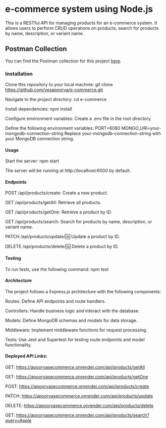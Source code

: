# e-commerce system using Node.js

This is a RESTful API for managing products for an e-commerce system. It allows users to perform CRUD operations on products, search for products by name, description, or variant name.

## Postman Collection

You can find the Postman collection for this project [here](https://github.com/yesapoorva/e-commerce/blob/main/mirrAR-Ecommerce.postman_collection.json).

### Installation

Clone this repository to your local machine: 
git clone https://github.com/yesapoorva/e-commerce.git

Navigate to the project directory: 
cd e-commerce

Install dependencies: 
npm install

Configure environment variables: 
Create a .env file in the root directory

Define the following environment variables:
PORT=6080
MONGO_URI=your-mongodb-connection-string
Replace your-mongodb-connection-string with your MongoDB connection string.

#### Usage

Start the server: 
npm start

The server will be running at http://localhost:6000 by default.

#### Endpoints

POST /api/products/create: 
Create a new product.

GET /api/products/getAll: 
Retrieve all products.

GET /api/products/getOne: 
Retrieve a product by ID.

GET /api/products/search: 
Search for products by name, description, or variant name.

PATCH /api/products/update/:id: 
Update a product by ID.

DELETE /api/products/delete/:id: 
Delete a product by ID.

#### Testing

To run tests, use the following command: 
npm test

#### Architecture
The project follows a Express.js architecture with the following components:

Routes: 
Define API endpoints and route handlers.

Controllers: 
Handle business logic and interact with the database.

Models: 
Define MongoDB schemas and models for data storage.

Middleware: 
Implement middleware functions for request processing.

Tests: 
Use Jest and Supertest for testing route endpoints and model functionality.

#### Deployed API Links:

GET: https://apoorvasecommerce.onrender.com/api/products/getAll

GET: https://apoorvasecommerce.onrender.com/api/products/getOne

POST: https://apoorvasecommerce.onrender.com/api/products/create

PATCH: https://apoorvasecommerce.onrender.com/api/products/update

DELETE: https://apoorvasecommerce.onrender.com/api/products/delete

GET: https://apoorvasecommerce.onrender.com/api/products/search?query=Apple
